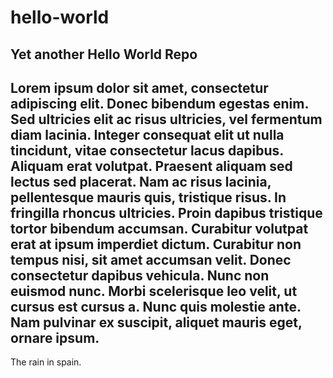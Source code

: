 # hello-world
Yet another Hello World Repo
---------
Lorem ipsum dolor sit amet, consectetur adipiscing elit. Donec bibendum egestas enim. Sed ultricies elit ac risus ultricies, vel fermentum diam lacinia. Integer consequat elit ut nulla tincidunt, vitae consectetur lacus dapibus. Aliquam erat volutpat. Praesent aliquam sed lectus sed placerat. Nam ac risus lacinia, pellentesque mauris quis, tristique risus. In fringilla rhoncus ultricies. Proin dapibus tristique tortor bibendum accumsan. Curabitur volutpat erat at ipsum imperdiet dictum. Curabitur non tempus nisi, sit amet accumsan velit. Donec consectetur dapibus vehicula. Nunc non euismod nunc. Morbi scelerisque leo velit, ut cursus est cursus a. Nunc quis molestie ante. Nam pulvinar ex suscipit, aliquet mauris eget, ornare ipsum.
---------
The rain in spain.

